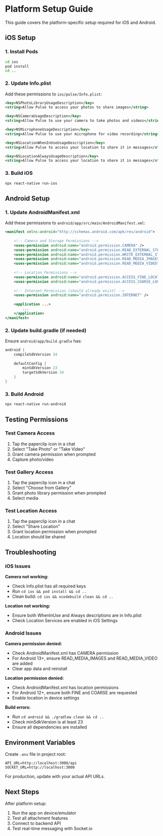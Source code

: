# Platform Setup Guide

This guide covers the platform-specific setup required for iOS and Android.

## iOS Setup

### 1. Install Pods
```bash
cd ios
pod install
cd ..
```

### 2. Update Info.plist
Add these permissions to `ios/pulse/Info.plist`:

```xml
<key>NSPhotoLibraryUsageDescription</key>
<string>Allow Pulse to access your photos to share images</string>

<key>NSCameraUsageDescription</key>
<string>Allow Pulse to use your camera to take photos and videos</string>

<key>NSMicrophoneUsageDescription</key>
<string>Allow Pulse to use your microphone for video recording</string>

<key>NSLocationWhenInUseUsageDescription</key>
<string>Allow Pulse to access your location to share it in messages</string>

<key>NSLocationAlwaysUsageDescription</key>
<string>Allow Pulse to access your location to share it in messages</string>
```

### 3. Build iOS
```bash
npx react-native run-ios
```

## Android Setup

### 1. Update AndroidManifest.xml
Add these permissions to `android/app/src/main/AndroidManifest.xml`:

```xml
<manifest xmlns:android="http://schemas.android.com/apk/res/android">
    
    <!-- Camera and Storage Permissions -->
    <uses-permission android:name="android.permission.CAMERA" />
    <uses-permission android:name="android.permission.READ_EXTERNAL_STORAGE" />
    <uses-permission android:name="android.permission.WRITE_EXTERNAL_STORAGE" />
    <uses-permission android:name="android.permission.READ_MEDIA_IMAGES" />
    <uses-permission android:name="android.permission.READ_MEDIA_VIDEO" />
    
    <!-- Location Permissions -->
    <uses-permission android:name="android.permission.ACCESS_FINE_LOCATION" />
    <uses-permission android:name="android.permission.ACCESS_COARSE_LOCATION" />
    
    <!-- Internet Permission (should already exist) -->
    <uses-permission android:name="android.permission.INTERNET" />
    
    <application ...>
        ...
    </application>
</manifest>
```

### 2. Update build.gradle (if needed)
Ensure `android/app/build.gradle` has:

```gradle
android {
    compileSdkVersion 34
    
    defaultConfig {
        minSdkVersion 23
        targetSdkVersion 34
    }
}
```

### 3. Build Android
```bash
npx react-native run-android
```

## Testing Permissions

### Test Camera Access
1. Tap the paperclip icon in a chat
2. Select "Take Photo" or "Take Video"
3. Grant camera permission when prompted
4. Capture photo/video

### Test Gallery Access
1. Tap the paperclip icon in a chat
2. Select "Choose from Gallery"
3. Grant photo library permission when prompted
4. Select media

### Test Location Access
1. Tap the paperclip icon in a chat
2. Select "Share Location"
3. Grant location permission when prompted
4. Location should be shared

## Troubleshooting

### iOS Issues

**Camera not working:**
- Check Info.plist has all required keys
- Run `cd ios && pod install && cd ..`
- Clean build: `cd ios && xcodebuild clean && cd ..`

**Location not working:**
- Ensure both WhenInUse and Always descriptions are in Info.plist
- Check Location Services are enabled in iOS Settings

### Android Issues

**Camera permission denied:**
- Check AndroidManifest.xml has CAMERA permission
- For Android 13+, ensure READ_MEDIA_IMAGES and READ_MEDIA_VIDEO are added
- Clear app data and reinstall

**Location permission denied:**
- Check AndroidManifest.xml has location permissions
- For Android 12+, ensure both FINE and COARSE are requested
- Enable location in device settings

**Build errors:**
- Run `cd android && ./gradlew clean && cd ..`
- Check minSdkVersion is at least 23
- Ensure all dependencies are installed

## Environment Variables

Create `.env` file in project root:

```env
API_URL=http://localhost:3000/api
SOCKET_URL=http://localhost:3000
```

For production, update with your actual API URLs.

## Next Steps

After platform setup:
1. Run the app on device/emulator
2. Test all attachment features
3. Connect to backend API
4. Test real-time messaging with Socket.io
